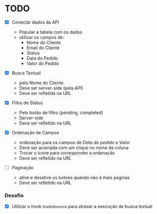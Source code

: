 # TODO
- [X] Conectar dados da API
  - Popular a tabela com os dados
  - utilizar os campos de:
    - Nome do Cliente
    - Email do Cliente
    - Status
    - Data do Pedido
    - Valor do Pedido

- [X] Busca Textual
  - pelo Nome do Cliente 
  - Deve ser server-side (pela API)
  - Deve ser refletida na URL

- [X] Filtro de Status
  - Pelo botão de filtro (pending, completed)
  - Server-side
  - Deve ser refletido na URL

- [X] Ordenação de Campos
  - ordenação para os campos de *Data do pedido* e *Valor*
  - Deve ser acionada com um clique no nome da coluna
  - Trocar o ícone para corresponder a ordenação
  - Deve ser refletido na URL

- [ ] Paginação
  - ative e desative os botoes quando não á mais paginas
  - Deve ser refletido na URL

### Desafio
- [X] Utilizar o hook `UseDebounce` para atrasar a execução de busca textual
